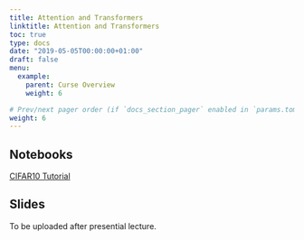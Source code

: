 ```yaml
---
title: Attention and Transformers
linktitle: Attention and Transformers
toc: true
type: docs
date: "2019-05-05T00:00:00+01:00"
draft: false
menu:
  example:
    parent: Curse Overview
    weight: 6

# Prev/next pager order (if `docs_section_pager` enabled in `params.toml`)
weight: 6
---
```


## Notebooks

[CIFAR10 Tutorial](https://githubtocolab.com/dlmacedo/deep-learning-course/blob/master/notebooks/pytorch/cifar10_tutorial.ipynb)

## Slides

To be uploaded after presential lecture.
